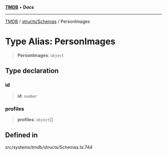 [**TMDB**](../../../README.md) • **Docs**

***

[TMDB](../../../README.md) / [structs/Schemas](../README.md) / PersonImages

# Type Alias: PersonImages

> **PersonImages**: `object`

## Type declaration

### id

> **id**: `number`

### profiles

> **profiles**: `object`[]

## Defined in

src/systems/tmdb/structs/Schemas.ts:744
